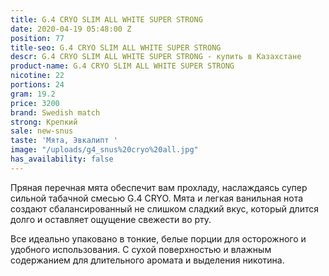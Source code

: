 ```yaml
---
title: G.4 CRYO SLIM ALL WHITE SUPER STRONG
date: 2020-04-19 05:48:00 Z
position: 77
title-seo: G.4 CRYO SLIM ALL WHITE SUPER STRONG
descr: G.4 CRYO SLIM ALL WHITE SUPER STRONG - купить в Казахстане
product-name: G.4 CRYO SLIM ALL WHITE SUPER STRONG
nicotine: 22
portions: 24
gram: 19.2
price: 3200
brand: Swedish match
strong: Крепкий
sale: new-snus
taste: 'Мята, Эвкалипт '
image: "/uploads/g4_snus%20cryo%20all.jpg"
has_availability: false
---
```


Пряная перечная мята обеспечит вам прохладу, наслаждаясь супер сильной табачной смесью G.4 CRYO. Мята и легкая ванильная нота создают сбалансированный не слишком сладкий вкус, который длится долго и оставляет ощущение свежести во рту.

Все идеально упаковано в тонкие, белые порции для осторожного и удобного использования. С сухой поверхностью и влажным содержанием для длительного аромата и выделения никотина.